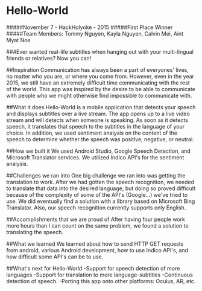 # Hello-World
#####November 7 - HackHolyoke - 2015
#####First Place Winner
#####Team Members: Tommy Nguyen, Kayla Nguyen, Calvin Mei, Aint Myat Noe

###Ever wanted real-life subtitles when hanging out with your multi-lingual friends or relatives? Now you can!

##Inspiration
Communication has always been a part of everyones' lives, no matter who you are, or where you come from. However, even in the year 2015, we still have an extremely difficult time communicating with the rest of the world. This app was inspired by the desire to be able to communicate with people who we might otherwise find impossible to communicate with.

##What it does
Hello-World is a mobile application that detects your speech and displays subtitles over a live stream. The app opens up to a live video stream and will detects when someone is speaking. As soon as it detects speech, it translates that speech to the subtitles in the language of your choice. In addition, we used sentiment analysis on the content of the speech to determine whether the speech was positive, negative, or neutral.

##How we built it
We used Android Studio, Google Speech Detection, and Microsoft Translator services. We utilized Indico API's for the sentiment analysis.

##Challenges we ran into
One big challenge we ran into was getting the translation to work. After we had gotten the speech recognition, we needed to translate that data into the desired language, but doing so proved difficult because of the complexity of some of the API's (Google...) we've tried to use. We did eventually find a solution with a library based on Microsoft Bing Translator. Also, our speech recognition currently supports only English.

##Accomplishments that we are proud of
After having four people work more hours than I can count on the same problem, we found a solution to translating the speech. 

##What we learned
We learned about how to send HTTP GET requests from android, various Android development, how to use Indico API's, and how difficult some API's can be to use.

##What's next for Hello-World
-Support for speech detection of more languages 
-Support for translation to more language-subtitles 
-Continuous detection of speech. 
-Porting this app onto other platforms: Oculus, AR, etc.
